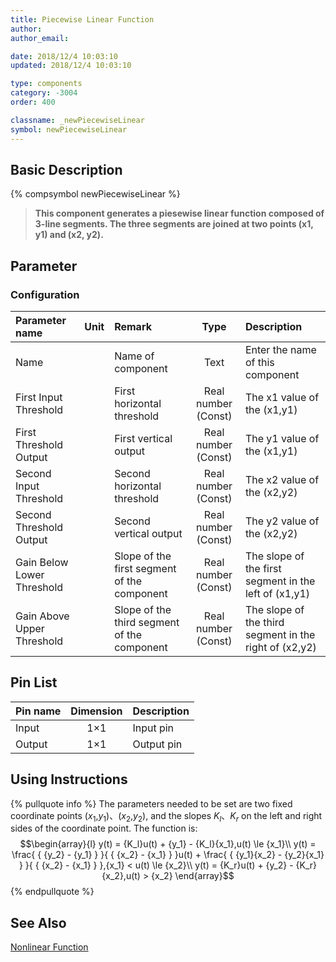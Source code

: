 ```yaml
---
title: Piecewise Linear Function
author: 
author_email:

date: 2018/12/4 10:03:10
updated: 2018/12/4 10:03:10

type: components
category: -3004
order: 400

classname: _newPiecewiseLinear
symbol: newPiecewiseLinear
---
```

## Basic Description
{% compsymbol newPiecewiseLinear %}

> **This component generates a piesewise linear function composed of 3-line segments. The three segments are joined at two points (x1, y1) and (x2, y2).**

## Parameter
### Configuration
| Parameter name | Unit | Remark | Type | Description |
| :--- | :--- | :--- | :--: | :--- |
| Name |  | Name of component | Text | Enter the name of this component |
| First Input Threshold |  | First horizontal threshold | Real number (Const) | The x1 value of the (x1,y1) |
| First Threshold Output |  | First vertical output | Real number (Const) | The y1 value of the (x1,y1) |
| Second Input Threshold |  | Second horizontal threshold | Real number (Const) | The x2 value of the (x2,y2) |
| Second Threshold Output |  | Second vertical output | Real number (Const) | The y2 value of the (x2,y2) |
| Gain Below Lower Threshold |  | Slope of the first segment of the component | Real number (Const) | The slope of the first segment in the left of (x1,y1) |
| Gain Above Upper Threshold |  | Slope of the third segment of the component | Real number (Const) | The slope of the third segment in the right of (x2,y2) |


## Pin List

| Pin name | Dimension | Description |
| :--- | :--:  | :--- |
| Input | 1×1 | Input pin |
| Output | 1×1 | Output pin |

## Using Instructions

{% pullquote info %}
The parameters needed to be set are two fixed coordinate points ($x_1$,$y_1$)、($x_2$,$y_2$), and the slopes $K_l$、$K_r$ on the left and right sides of the coordinate point. The function is:
$$\begin{array}{l}
y(t) = {K_l}u(t) + {y_1} - {K_l}{x_1},u(t) \le {x_1}\\
y(t) = \frac{ { {y_2} - {y_1} } }{ { {x_2} - {x_1} } }u(t) + \frac{ { {y_1}{x_2} - {y_2}{x_1} } }{ { {x_2} - {x_1} } },{x_1} < u(t) \le {x_2}\\
y(t) = {K_r}u(t) + {y_2} - {K_r}{x_2},u(t) > {x_2}
\end{array}$$
{% endpullquote %}



## See Also

[Nonlinear Function](comp_newNonlinear.html)
